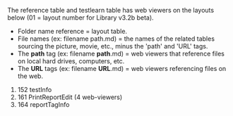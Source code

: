The reference table and testlearn table has web viewers on the layouts below (01 = layout number for Library v3.2b beta).

* Folder name reference = layout table.
* File names (ex: filename path.md) = the names of the related tables sourcing the picture, movie, etc., minus the 'path' and 'URL' tags.
* The **path** tag (ex: filename **path**.md) = web viewers that reference files on local hard drives, computers, etc.
* The **URL** tags (ex: filename **URL**.md) = web viewers referencing files on the web.

1.  152 testInfo
1.  161 PrintReportEdit (4 web-viewers)
1.  164 reportTagInfo
